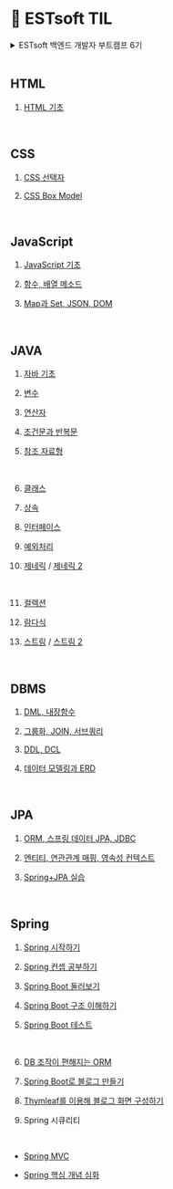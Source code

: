 # 📝 ESTsoft TIL 
<details>
<summary>ESTsoft 백엔드 개발자 부트캠프 6기</summary>

<br>

> 훈련 기관 : (주) 이스트소프트
 
> 훈련 기간 : 2024년 8월 5일 - 2024년 12월 20일

</details>

<br>

## HTML

1. [HTML 기초](https://github.com/zeonzyeon/estsoft_TIL/blob/main/html/html_240807.md)

<br>

## CSS

1. [CSS 선택자](https://github.com/zeonzyeon/estsoft_TIL/blob/main/css/css_240808.md)

2. [CSS Box Model](https://github.com/zeonzyeon/estsoft_TIL/blob/main/css/css_240809.md)

<br>

## JavaScript

1. [JavaScript 기초](https://github.com/zeonzyeon/estsoft_TIL/blob/main/javascript/js_240812.md)

2. [함수, 배열 메소드](https://github.com/zeonzyeon/estsoft_TIL/blob/main/javascript/js_240813.md)

3. [Map과 Set, JSON, DOM](https://github.com/zeonzyeon/estsoft_TIL/blob/main/javascript/js_240814.md)

<br>

## JAVA

1. [자바 기초](https://github.com/zeonzyeon/estsoft_TIL/blob/main/java/java_240830.md)

2. [변수](https://github.com/zeonzyeon/estsoft_TIL/blob/main/java/java_240902.md)

3. [연산자](https://github.com/zeonzyeon/estsoft_TIL/blob/main/java/java_240903.md)

4. [조건문과 반복문](https://github.com/zeonzyeon/estsoft_TIL/blob/main/java/java_240904.md)

5. [참조 자료형](https://github.com/zeonzyeon/estsoft_TIL/blob/main/java/java_240905.md)

<br>

6. [클래스](https://github.com/zeonzyeon/estsoft_TIL/blob/main/java/java_240906.md)

7. [상속](https://github.com/zeonzyeon/estsoft_TIL/blob/main/java/java_240909.md)

8. [인터페이스](https://github.com/zeonzyeon/estsoft_TIL/blob/main/java/java_240910.md)

9. [예외처리](https://github.com/zeonzyeon/estsoft_TIL/blob/main/java/java_240911.md)

10. [제네릭](https://github.com/zeonzyeon/estsoft_TIL/blob/main/java/java_240912.md) / [제네릭 2](https://github.com/zeonzyeon/estsoft_TIL/blob/main/java/java_240919.md)

<br>

11. [컬렉션](https://github.com/zeonzyeon/estsoft_TIL/blob/main/java/java_240920.md)

12. [람다식](https://github.com/zeonzyeon/estsoft_TIL/blob/main/java/java_240923.md)

13. [스트림](https://github.com/zeonzyeon/estsoft_TIL/blob/main/java/java_240924.md) / [스트림 2](https://github.com/zeonzyeon/estsoft_TIL/blob/main/java/java_240925.md)

<br>

## DBMS 

1. [DML, 내장함수](https://github.com/zeonzyeon/estsoft_TIL/blob/main/dbms/sql_240926.md)

2. [그룹화, JOIN, 서브쿼리](https://github.com/zeonzyeon/estsoft_TIL/blob/main/dbms/sql_240927.md)

3. [DDL, DCL](https://github.com/zeonzyeon/estsoft_TIL/blob/main/dbms/sql_240930.md)

4. [데이터 모델링과 ERD](https://github.com/zeonzyeon/estsoft_TIL/blob/main/dbms/sql_241002.md)

<br>

## JPA

1. [ORM, 스프링 데이터 JPA, JDBC](https://github.com/zeonzyeon/estsoft_TIL/blob/main/jpa/jpa_241008.md)

2. [엔티티, 연관관계 매핑, 영속성 컨텍스트](https://github.com/zeonzyeon/estsoft_TIL/blob/main/jpa/jpa_241010.md)

3. [Spring+JPA 실습](https://github.com/zeonzyeon/spring-boot-demo/commit/579c5fbdbd4501ec297cd2ff9265c310a1ca8195)

<br>

## Spring

1. [Spring 시작하기](https://github.com/zeonzyeon/estsoft_TIL/blob/main/spring/spring_241004.md)

2. [Spring 컨셉 공부하기](https://github.com/zeonzyeon/estsoft_TIL/blob/main/spring/spring_241004_2.md)

3. [Spring Boot 둘러보기](https://github.com/zeonzyeon/estsoft_TIL/blob/main/spring/spring_241007.md)

4. [Spring Boot 구조 이해하기](https://github.com/zeonzyeon/estsoft_TIL/blob/main/spring/spring_241007_2.md)

5. [Spring Boot 테스트](https://github.com/zeonzyeon/spring-boot-project/tree/main/src/test/java/com/estsoft/springproject)

<br>

6. [DB 조작이 편해지는 ORM](https://github.com/zeonzyeon/estsoft_TIL/blob/main/jpa/jpa_241008.md)

7. [Spring Boot로 블로그 만들기](https://github.com/zeonzyeon/estsoft_TIL/blob/main/spring/spring_241015.md)

8. [Thymleaf를 이용해 블로그 화면 구성하기](https://github.com/zeonzyeon/estsoft_TIL/blob/main/spring/spring_241017.md)

9. Spring 시큐리티

<br>

+ [Spring MVC](https://github.com/zeonzyeon/estsoft_TIL/blob/main/spring/spring_241018.md)

+ [Spring 핵심 개념 심화](https://github.com/zeonzyeon/estsoft_TIL/blob/main/spring/spring_241018_2.md)
